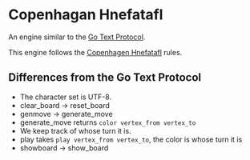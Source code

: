 # Copenhagan Hnefatafl

An engine similar to the [Go Text Protocol].

This engine follows the [Copenhagen Hnefatafl] rules.

[Go Text Protocol]: https://www.lysator.liu.se/~gunnar/gtp/gtp2-spec-draft2/gtp2-spec.html
[Copenhagen Hnefatafl]: https://aagenielsen.dk/copenhagen_rules.php

## Differences from the Go Text Protocol

* The character set is UTF-8.
* clear_board -> reset_board
* genmove -> generate_move
* generate_move returns `color vertex_from vertex_to`
* We keep track of whose turn it is.
* play takes `play vertex_from vertex_to`, the color is whose turn it is
* showboard -> show_board

